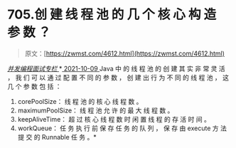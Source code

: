 <!--yml
category: 未分类
date: 0001-01-01 00:00:00
--->

# 705.创 建 线 程 池 的 几 个 核 心 构 造 参 数 ？

> 原文：[https://zwmst.com/4612.html](https://zwmst.com/4612.html)

   [ *并发编程面试专栏* ](https://zwmst.com/%e5%b9%b6%e5%8f%91%e7%bc%96%e7%a8%8b%e9%9d%a2%e8%af%95%e4%b8%93%e6%a0%8f)*[ <time datetime="2021-10-09T22:48:47+08:00"> 2021-10-09 </time> ](https://zwmst.com/4612.html)  Java 中 的 线 程 池 的 创 建 其 实 非 常 灵 活 ， 我 们 可 以 通 过 配 置 不 同 的 参 数 ， 创 建 出 行 为 不 同 的 线 程 池 ， 这 几 个 参 数 包 括 ：

1.  corePoolSize： 线 程 池 的 核 心 线 程 数 。
2.  maximumPoolSize： 线 程 池 允 许 的 最 大 线 程 数 。
3.  keepAliveTime： 超 过 核 心 线 程 数 时 闲 置 线 程 的 存 活 时 间 。
4.  workQueue： 任 务 执 行 前 保 存 任 务 的 队 列 ， 保 存 由 execute 方 法 提 交 的 Runnable 任 务 。*